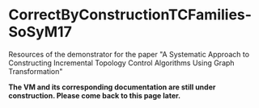 # CorrectByConstructionTCFamilies-SoSyM17
Resources of the demonstrator for the paper "A Systematic Approach to Constructing Incremental Topology Control Algorithms Using Graph Transformation"

**The VM and its corresponding documentation are still under construction. Please come back to this page later.**
